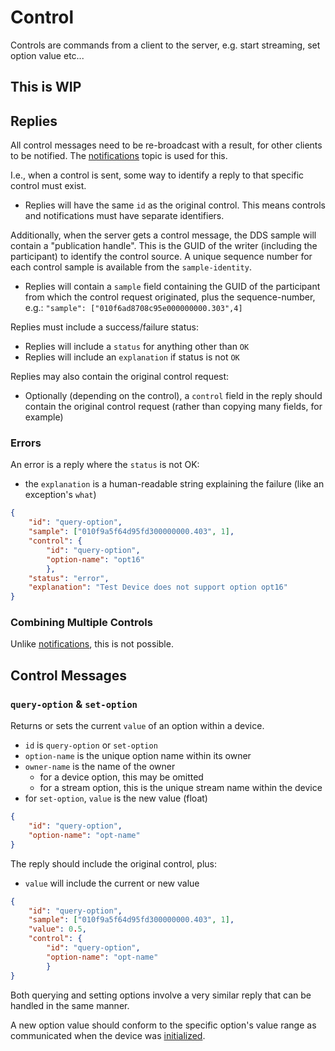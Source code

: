 
# Control

Controls are commands from a client to the server, e.g. start streaming, set option value etc...

## This is WIP


## Replies

All control messages need to be re-broadcast with a result, for other clients to be notified. The [notifications](notifications.md) topic is used for this.

I.e., when a control is sent, some way to identify a reply to that specific control must exist.

- Replies will have the same `id` as the original control. This means controls and notifications must have separate identifiers.

Additionally, when the server gets a control message, the DDS sample will contain a "publication handle". This is the GUID of the writer (including the participant) to identify the control source. A unique sequence number for each control sample is available from the `sample-identity`.

- Replies will contain a `sample` field containing the GUID of the participant from which the control request originated, plus the sequence-number, e.g.: `"sample": ["010f6ad8708c95e000000000.303",4]`

Replies must include a success/failure status:

- Replies will include a `status` for anything other than `OK`
- Replies will include an `explanation` if status is not `OK`

Replies may also contain the original control request:

- Optionally (depending on the control), a `control` field in the reply should contain the original control request (rather than copying many fields, for example)


### Errors

An error is a reply where the `status` is not OK:

- the `explanation` is a human-readable string explaining the failure (like an exception's `what`)

```JSON
{
    "id": "query-option",
    "sample": ["010f9a5f64d95fd300000000.403", 1],
    "control": {
        "id": "query-option",
        "option-name": "opt16"
        },
    "status": "error",
    "explanation": "Test Device does not support option opt16"
}
```


### Combining Multiple Controls

Unlike [notifications](notifications.md), this is not possible.


## Control Messages

### `query-option` & `set-option`

Returns or sets the current `value` of an option within a device.

- `id` is `query-option` or `set-option`
- `option-name` is the unique option name within its owner
- `owner-name` is the name of the owner
    - for a device option, this may be omitted
    - for a stream option, this is the unique stream name within the device
- for `set-option`, `value` is the new value (float)

```JSON
{
    "id": "query-option",
    "option-name": "opt-name"
}
```

The reply should include the original control, plus:

- `value` will include the current or new value

```JSON
{
    "id": "query-option",
    "sample": ["010f9a5f64d95fd300000000.403", 1],
    "value": 0.5,
    "control": {
        "id": "query-option",
        "option-name": "opt-name"
        }
}
```

Both querying and setting options involve a very similar reply that can be handled in the same manner.

A new option value should conform to the specific option's value range as communicated when the device was [initialized](initialization.md).
